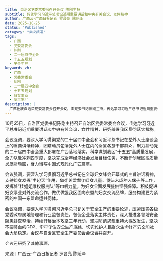 ```yaml
---
title: 自治区党委常委会召开会议 陈刚主持
subtitle: 传达学习习近平总书记近期重要讲话和中央有关会议、文件精神
author: 广西云-广西日报记者 罗昌亮 陈贻泽
date: 2025-10-25
status: "Published"
category: "会议报道"
tags:
  - 广西
  - 党委常委会
  - 陈刚
  - 二十届四中全会
  - 十五五规划
  - 安全生产
keywords_zh:
  - 广西
  - 党委常委会
  - 陈刚
  - 二十届四中全会
  - 十五五规划
  - 妇女事业
  - 安全生产
description: |
  广西壮族自治区党委常委会召开会议，由党委书记陈刚主持，传达学习习近平总书记近期重要讲话和中央会议精神。会议强调要贯彻落实党的二十届四中全会部署，科学谋划广西“十五五”高质量发展，全力冲刺四季度经济目标，并就促进妇女事业发展和抓好安全生产等工作进行了部署。
---
```

10月25日，自治区党委书记陈刚主持召开自治区党委常委会会议，传达学习习近平总书记近期重要讲话和中央有关会议、文件精神，研究部署我区贯彻落实措施。

会议强调，要深入学习贯彻党的二十届四中全会和习近平总书记在党外人士座谈会上的重要讲话精神，团结动员包括党外人士在内的全区各族干部群众，聚力推动党的二十届四中全会重大部署在广西落地落实，科学谋划我区“十五五”高质量发展，全力以赴冲刺四季度，坚决完成全年经济社会发展目标任务，不断开创我区高质量发展新局面，奋力谱写中国式现代化广西篇章。

会议强调，要深入学习贯彻习近平总书记在全球妇女峰会开幕式的主旨讲话精神，支持妇女发挥“半边天”作用，做好关爱留守妇女儿童、促进未成年人保护等工作，发挥好“桂姐姐维权服务队”等巾帼力量，为妇女全面发展提供坚强保障。积极促进妇女事业对外交流合作，做优做强我区面向东盟的妇女交流品牌，服务构建更为紧密的中国—东盟命运共同体。

会议强调，要深入学习贯彻习近平总书记关于安全生产的重要论述，压紧压实各级党委政府属地管理和行业监督责任，督促企业落实主体责任，深入推进各领域安全隐患排查整治，持续开展治本攻坚三年行动，坚决防范遏制重特大事故发生，坚决不要带血的GDP，牢牢守住安全生产底线，切实维护人民群众生命财产安全和社会大局稳定。会议与自治区安全生产委员会会议合并召开。

会议还研究了其他事项。

来源丨广西云-广西日报记者 罗昌亮 陈贻泽
